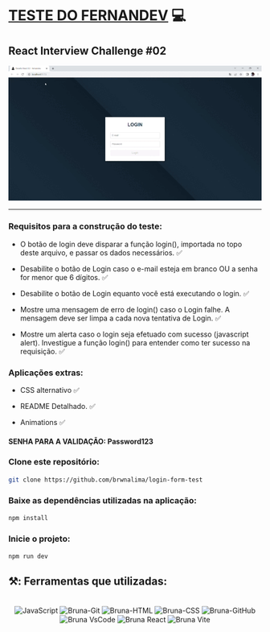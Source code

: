 # [TESTE DO FERNANDEV](https://www.youtube.com/watch?v=NAtf3T9gG7s) 💻

## React Interview Challenge #02

<p align="center">
    <img src=https://github.com/brwnalima/fernandev-react-challenge-02/blob/main/public/gif.gif?raw=true" alt="Descrição do GIF">
</p>

<hr> 

### Requisitos para a construção do teste:

* O botão de login deve disparar a função login(), importada no topo deste arquivo, e passar os dados necessários. ✅ </p> 
* Desabilite o botão de Login caso o e-mail esteja em branco OU a senha for menor que 6 dígitos. ✅</p>
* Desabilite o botão de Login equanto você está executando o login. ✅</p>
* Mostre uma mensagem de erro de login() caso o Login falhe. A mensagem deve ser limpa a cada nova tentativa de Login. ✅</p>
* Mostre um alerta caso o login seja efetuado com sucesso (javascript alert). Investigue a função login() para entender como ter sucesso na requisição. ✅</p>

### Aplicações extras:

* CSS alternativo ✅</p> 
* README Detalhado. ✅</p>
* Animations ✅</p>

#### SENHA PARA A VALIDAÇÃO: Password123

### Clone este repositório:

```bash 
git clone https://github.com/brwnalima/login-form-test
```

### Baixe as dependências utilizadas na aplicação:

```bash 
npm install
```

### Inicie o projeto:

```bash 
npm run dev
```

## ⚒️: Ferramentas que utilizadas:

</div>


 <div style="display: inline_block" align = "center"><br>

  <img align="center" alt="JavaScript" height="40" width="40" src="https://cdn.jsdelivr.net/gh/devicons/devicon/icons/javascript/javascript-original.svg" />
  <img align="center" alt="Bruna-Git" height="40" width="40" src="https://git-scm.com/images/logos/downloads/Git-Icon-1788C.png" />
  <img align="center" alt="Bruna-HTML" height="40" width="40" src="https://cdn.jsdelivr.net/gh/devicons/devicon/icons/html5/html5-original.svg" />
  <img align="center" alt="Bruna-CSS" height="40" width="40" src="https://cdn.jsdelivr.net/gh/devicons/devicon/icons/css3/css3-original.svg"/>
  <img align="center" alt="Bruna-GitHub" height="40" width="40" src="https://cdn-icons-png.flaticon.com/512/25/25231.png" />
  <img align="center" alt="Bruna VsCode " height="40" width="40" src="https://cdn.icon-icons.com/icons2/2107/PNG/512/file_type_vscode_icon_130084.png" />
  <img align="center" alt="Bruna React " height="40" width="45" src="https://upload.wikimedia.org/wikipedia/commons/thumb/a/a7/React-icon.svg/2300px-React-icon.svg.png" />
  <img align="center" alt="Bruna Vite" height="45" width="45" src="https://cdn.worldvectorlogo.com/logos/vitejs.svg" />
            
</div>
